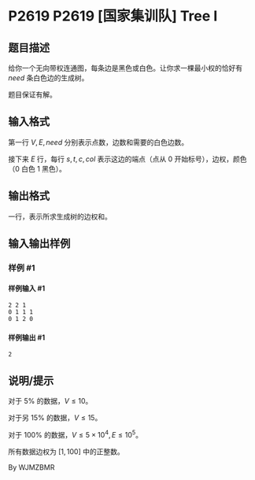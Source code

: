 # P2619 P2619 [国家集训队] Tree I

## 题目描述

给你一个无向带权连通图，每条边是黑色或白色。让你求一棵最小权的恰好有 $need$ 条白色边的生成树。

题目保证有解。


## 输入格式

第一行 $V,E,need$ 分别表示点数，边数和需要的白色边数。

接下来 $E$ 行，每行 $s,t,c,col$ 表示这边的端点（点从 $0$ 开始标号），边权，颜色（$0$ 白色 $1$ 黑色）。


## 输出格式

一行，表示所求生成树的边权和。


## 输入输出样例

### 样例 #1

#### 样例输入 #1

```
2 2 1
0 1 1 1
0 1 2 0
```

#### 样例输出 #1

```
2
```

## 说明/提示

对于 $5\%$ 的数据，$V\leq 10$。

对于另 $15\%$ 的数据，$V\leq 15$。

对于 $100\%$ 的数据，$V\leq 5\times10^4,E\leq 10^5$。

所有数据边权为 $[1,100]$ 中的正整数。


By WJMZBMR


